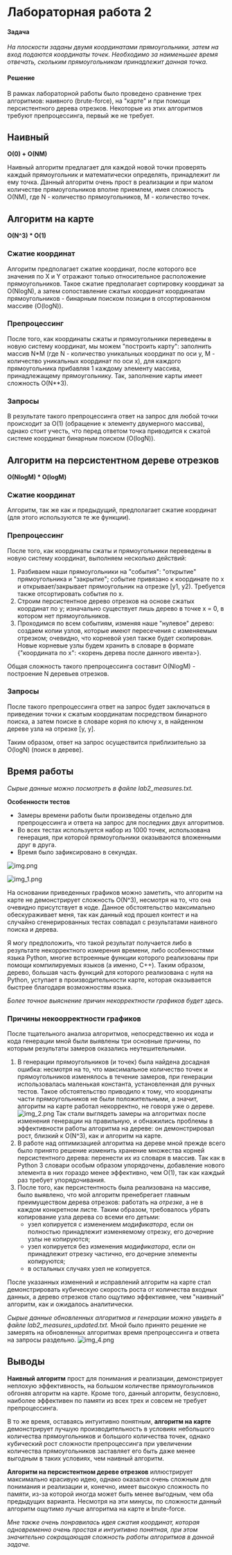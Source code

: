 # Лабораторная работа 2

#### Задача

_На плоскости заданы двумя координатами прямоугольники, затем на вход подаются координаты точек. Необходимо за
наименьшее время отвечать, скольким прямоугольникам принадлежит данная точка._

#### Решение

В рамках лабораторной работы было проведено сравнение трех алгоритмов: наивного (brute-force), на "карте" и при помощи
персистентного дерева отрезков. Некоторые из этих алгоритмов требуют препроцессинга, первый же не требует.

## Наивный

**O(0) + O(NM)**

Наивный алгоритм предлагает для каждой новой точки проверять каждый прямоугольник и математически определять,
принадлежит ли ему точка. Данный алгоритм очень прост в реализации и при малом количестве прямоугольников вполне
приемлем, имея сложность O(NM), где N - количество прямоугольников, M - количество точек.

## Алгоритм на карте

**O(N^3) * O(1)**

### Сжатие координат

Алгоритм предполагает сжатие координат, после которого все значения по X и Y отражают только относительное расположение
прямоугольников. Такое сжатие предполагает сортировку координат за O(NlogN), а затем сопоставление сжатых координат
координатам прямоугольников - бинарным поиском позиции в отсортированном массиве (O(logN)).

### Препроцессинг

После того, как координаты сжаты и прямоугольники переведены в новую систему координат, мы можем "построить карту":
заполнить массив N*M (где N - количество уникальных координат по оси у, M - количество уникальных координат по оси х),
для каждого прямоугольника прибавляя 1 каждому элементу массива, принадлежащему прямоугольнику. Так, заполнение карты
имеет сложность O(N**3).

### Запросы

В результате такого препроцессинга ответ на запрос для любой точки происходит за O(1) (обращение к элементу двумерного
массива), однако стоит учесть, что перед ответом точка приводится к сжатой системе координат бинарным поиском (O(logN)).

## Алгоритм на персистентном дереве отрезков

**O(NlogM) * O(logM)**

### Сжатие координат

Алгоритм, так же как и предыдущий, предполагает сжатие координат (для этого используются те же функции).

### Препроцессинг

После того, как координаты сжаты и прямоугольники переведены в новую систему координат, выполняем несколько действий:

1. Разбиваем наши прямоугольники на "события": "открытие" прямоугольника и "закрытие"; событие привязано к координате по
   х и открывает/закрывает прямоугольник на отрезке [y1, y2). Требуется также отсортировать события по х.
2. Строим персистентное дерево отрезков на основе сжатых координат по у; изначально существует лишь дерево в точке х =
   0, в котором нет прямоугольников.
3. Проходимся по всем событиям, изменяя наше "нулевое" дерево: создаем копии узлов, которые имеют пересечения с
   изменяемым отрезком; очевидно, что корневой узел также будет скопирован. Новые корневые узлы будем хранить в словаре
   в формате {"координата по х": <корень дерева после данного ивента>}.

Общая сложность такого препроцессинга составит O(NlogM) - построение N деревьев отрезков.

### Запросы

После такого препроцессинга ответ на запрос будет заключаться в приведении точки к сжатым координатам посредством
бинарного поиска, а затем поиске в словаре корня по ключу х, в найденном дереве узла на отрезке [у, у].

Таким образом, ответ на запрос осуществится приблизительно за O(logN) (поиск в дереве).

## Время работы

_Сырые данные можно посмотреть в файле lab2_measures.txt._

**Особенности тестов**

- Замеры времени работы были произведены отдельно для препроцессинга и ответа на запрос для последних двух алгоритмов.
- Во всех тестах используется набор из 1000 точек, использована генерация, при которой прямоугольники оказываются
  вложенными друг в друга.
- Время было зафиксировано в секундах.

![img.png](img.png)

![img_1.png](img_1.png)

На основании приведенных графиков можно заметить, что алгоритм на карте не демонстрирует сложность O(N^3), несмотря на
то, что
она очевидно присутствует в коде. Данное обстоятельство максимально обескураживает меня, так как данный код прошел
контест и на случайно сгенерированных тестах совпадал с результатами наивного поиска и дерева.

Я могу предположить, что такой результат получается либо в результате некорректного измерения времени, либо
особенностями языка Python, многие встроенные функции которого реализованы при помощи компилируемых языков (а именно,
C++). Таким образом, дерево, большая часть функций для которого реализована с нуля на Python, уступает в
производительности карте, которая оказывается быстрее благодаря возможностям языка.

_Более точное выяснение причин некорректности графиков будет здесь._

### Причины некоорректности графиков

После тщательного анализа алгоритмов, непосредственно их кода и кода генерации мной были выявлены три основные причины,
по которым результаты замеров оказались неутешительными.

1. В генерации прямоугольников (и точек) была найдена досадная ошибка: несмотря на то, что максимальное количество точек
   и прямоугольников изменялось в течение замеров, при генерации использовалась маленькая константа, установленная для
   ручных тестов. Такое обстоятельство приводило к тому, что координаты части прямоугольников не были положительными, а
   значит, алгоритм на карте работал некорректно, не говоря уже о дереве.
   ![img_2.png](img_2.png)
   Так стали выглядеть замеры на алгоритмах после изменения генерации на правильную, и обнажились проблемы в
   эффективности работы алгоритма на дереве: он демонстрировал рост, близкий к O(N^3), как и алгоритм на карте.
2. В работе над оптимизацией алгоритма на дереве мной прежде всего было принято решение изменить хранение множества
   корней персистентного дерева: перенести их из словаря в массив. Так как в Python 3 словари особым образом
   упорядочены, добавление нового элемента в них гораздо менее эффективно, чем O(1), так как каждый раз требует
   упорядочивания.
3. После того, как персистентность была реализована на массиве, было выявлено, что мой алгоритм пренебрегает главным
   преимуществом дерева отрезков: работать на *отрезке*, а не в каждом конкретном листе. Таким образом, требовалось
   убрать копирование узла дерева со всеми его детьми:
    - узел копируется с изменением *модификатора*, если он полностью принадлежит изменяемому отрезку, его дочерние узлы
      не копируются;
    - узел копируется без изменения *модификатора*, если он принадлежит отрезку частично, его дочерние элементы
      копируются;
    - в остальных случаях узел не копируется.

После указанных изменений и исправлений алгоритм на карте стал демонстрировать кубическую скорость роста от количества
входных данных, а дерево отрезков стало ощутимо эффективнее, чем "наивный" алгоритм, как и ожидалось аналитически.

*Сырые данные обновленных алгоритмов и генерации можно увидеть в файле lab2_measures_updated.txt.*
Мной было принято решение не замерять на обновленных алгоритмах время препроцессинга и ответа на запросы раздельно.
![img_4.png](img_4.png)

## Выводы

**Наивный алгоритм** прост для понимания и реализации, демонстрирует неплохую эффективность, на большом количестве
прямоугольников обгоняя алгоритм на карте. Кроме того, данный алгоритм, безусловно, наиболее эффективен по памяти из
всех трех и совсем не требует препроцессинга.

В то же время, оставаясь интуитивно понятным, **алгоритм на карте** демонстрирует лучшую производительность в условиях
небольшого количества прямоугольников и большого количества точек, однако кубический рост сложности препроцессинга при
увеличении количества прямоугольников заставляет его быть даже менее выгодным в таких условиях, чем наивный алгоритм.

**Алгоритм на персистентном дереве отрезков** иллюстрирует максимально красивую идею, однако оказался очень сложным для
понимания и реализации и, конечно, имеет высокую сложность по памяти, из-за которой иногда может быть менее выгодным,
чем оба предыдущих варианта. Несмотря на эти минусы, по сложности данный алгоритм ощутимо лучше алгоритма на карте и
brute-force.

*Мне также очень понравилась идея сжатия координат, которая одновременно очень простая и интуитивно понятная, при этом
значительно сокращающая сложность работы алгоритмов в данной задаче.*